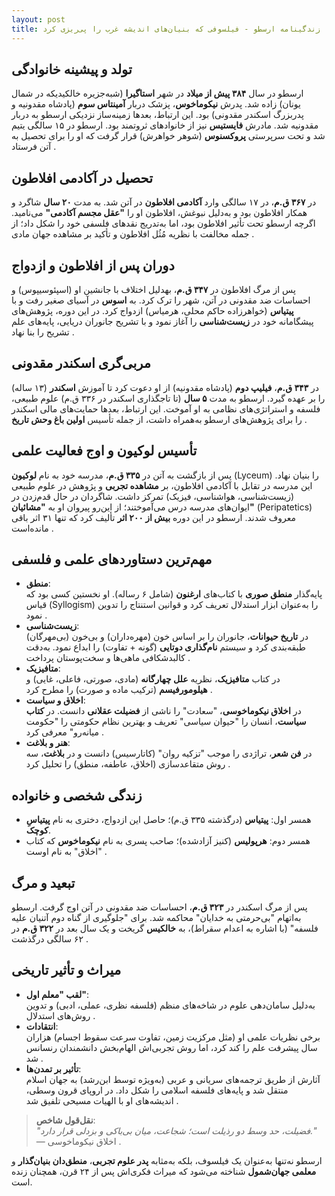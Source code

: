 ```yaml
---
layout: post
title: زندگینامه ارسطو - فیلسوفی که بنیان‌های اندیشه غرب را پی‌ریزی کرد
---
```


## تولد و پیشینه خانوادگی  
ارسطو در سال **۳۸۴ پیش از میلاد** در شهر **استاگیرا** (شبه‌جزیره خالکیدیکه در شمال یونان) زاده شد. پدرش **نیکوماخوس**، پزشک دربار **آمینتاس سوم** (پادشاه مقدونیه و پدربزرگ اسکندر مقدونی) بود. این ارتباط، بعدها زمینه‌ساز نزدیکی ارسطو به دربار مقدونیه شد. مادرش **فایستیس** نیز از خانوادهای ثروتمند بود. ارسطو در ۱۵ سالگی یتیم شد و تحت سرپرستی **پروکسنوس** (شوهر خواهرش) قرار گرفت که او را برای تحصیل به آتن فرستاد .  

## تحصیل در آکادمی افلاطون  
در **۳۶۷ ق.م**، در ۱۷ سالگی وارد **آکادمی افلاطون** در آتن شد. به مدت **۲۰ سال** شاگرد و همکار افلاطون بود و به‌دلیل نبوغش، افلاطون او را **"عقل مجسم آکادمی"** می‌نامید. اگرچه ارسطو تحت تأثیر افلاطون بود، اما به‌تدریج نقدهای فلسفی خود را شکل داد؛ از جمله مخالفت با نظریه مُثُل افلاطون و تأکید بر مشاهده جهان مادی .  

## دوران پس از افلاطون و ازدواج  
پس از مرگ افلاطون در **۳۴۷ ق.م**، بهدلیل اختلاف با جانشین او (اسپئوسیپوس) و احساسات ضد مقدونی در آتن، شهر را ترک کرد. به **اسوس** در آسیای صغیر رفت و با **پیتیاس** (خواهرزاده حاکم محلی، هرمیاس) ازدواج کرد. در این دوره، پژوهش‌های پیشگامانه خود در **زیست‌شناسی** را آغاز نمود و با تشریح جانوران دریایی، پایه‌های علم تشریح را بنا نهاد .  

## مربی‌گری اسکندر مقدونی  
در **۳۴۳ ق.م**، **فیلیپ دوم** (پادشاه مقدونیه) از او دعوت کرد تا آموزش **اسکندر** (۱۳ ساله) را بر عهده گیرد. ارسطو به مدت **۵ سال** (تا تاجگذاری اسکندر در ۳۳۶ ق.م) علوم طبیعی، فلسفه و استراتژی‌های نظامی به او آموخت. این ارتباط، بعدها حمایت‌های مالی اسکندر را برای پژوهش‌های ارسطو به‌همراه داشت، از جمله تأسیس **اولین باغ وحش تاریخ** .  

## تأسیس لوکیون و اوج فعالیت علمی  
پس از بازگشت به آتن در **۳۳۵ ق.م**، مدرسه خود به نام **لوکیون** (Lyceum) را بنیان نهاد. این مدرسه در تقابل با آکادمی افلاطون، بر **مشاهده تجربی** و پژوهش در علوم طبیعی (زیست‌شناسی، هواشناسی، فیزیک) تمرکز داشت. شاگردان در حال قدم‌زدن در ایوان‌های مدرسه درس می‌آموختند؛ از این‌رو پیروان او به **"مشائیان"** (Peripatetics) معروف شدند. ارسطو در این دوره **بیش از ۲۰۰ اثر** تألیف کرد که تنها ۳۱ اثر باقی مانده‌است .  

## مهم‌ترین دستاوردهای علمی و فلسفی  
- **منطق**:  
  پایه‌گذار **منطق صوری** با کتاب‌های **ارغنون** (شامل ۶ رساله). او نخستین کسی بود که قیاس (Syllogism) را به‌عنوان ابزار استدلال تعریف کرد و قوانین استنتاج را تدوین نمود .  
- **زیست‌شناسی**:  
  در **تاریخ حیوانات**، جانوران را بر اساس خون (مهره‌داران) و بی‌خون (بی‌مهرگان) طبقه‌بندی کرد و سیستم **نام‌گذاری دوتایی** (گونه + تفاوت) را ابداع نمود. به‌دقت کالبدشکافی ماهی‌ها و سخت‌پوستان پرداخت .  
- **متافیزیک**:  
  در کتاب **متافیزیک**، نظریه **علل چهارگانه** (مادی، صورتی، فاعلی، غایی) و **هیلومورفیسم** (ترکیب ماده و صورت) را مطرح کرد .  
- **اخلاق و سیاست**:  
  در **اخلاق نیکوماخوسی**، "سعادت" را ناشی از **فضیلت عقلانی** دانست. در **کتاب سیاست**، انسان را "حیوان سیاسی" تعریف و بهترین نظام حکومتی را "حکومت میانه‌رو" معرفی کرد .  
- **هنر و بلاغت**:  
  در **فن شعر**، تراژدی را موجب "تزکیه روان" (کاتارسیس) دانست و در **بلاغت**، سه روش متقاعدسازی (اخلاق، عاطفه، منطق) را تحلیل کرد .  

## زندگی شخصی و خانواده  
- همسر اول: **پیتیاس** (درگذشته ۳۳۵ ق.م)؛ حاصل این ازدواج، دختری به نام **پیتیاسِ کوچک**.  
- همسر دوم: **هرپولیس** (کنیز آزادشده)؛ صاحب پسری به نام **نیکوماخوس** که کتاب "اخلاق" به نام اوست .  

## تبعید و مرگ  
پس از مرگ اسکندر در **۳۲۳ ق.م**، احساسات ضد مقدونی در آتن اوج گرفت. ارسطو به‌اتهام "بی‌حرمتی به خدایان" محاکمه شد. برای "جلوگیری از گناه دوم آتنیان علیه فلسفه" (با اشاره به اعدام سقراط)، به **خالکیس** گریخت و یک سال بعد در **۳۲۲ ق.م** در ۶۲ سالگی درگذشت .  

## میراث و تأثیر تاریخی  
- **لقب "معلم اول"**:  
  به‌دلیل سامان‌دهی علوم در شاخه‌های منظم (فلسفه نظری، عملی، ادبی) و تدوین روش‌های استدلال .  
- **انتقادات**:  
  برخی نظریات علمی او (مثل مرکزیت زمین، تفاوت سرعت سقوط اجسام) هزاران سال پیشرفت علم را کند کرد، اما روش تجربی‌اش الهام‌بخش دانشمندان رنسانس شد .  
- **تأثیر بر تمدن‌ها**:  
  آثارش از طریق ترجمه‌های سریانی و عربی (به‌ویژه توسط ابن‌رشد) به جهان اسلام منتقل شد و پایه‌های فلسفه اسلامی را شکل داد. در اروپای قرون وسطی، اندیشه‌های او با الهیات مسیحی تلفیق شد .  

> **نقل‌قول شاخص**:  
> *"فضیلت، حد وسط دو رذیلت است؛ شجاعت، میان بی‌باکی و بزدلی قرار دارد."*  
> — اخلاق نیکوماخوسی .  

ارسطو نه‌تنها به‌عنوان یک فیلسوف، بلکه به‌مثابه **پدر علوم تجربی**، **منطق‌دان بنیان‌گذار** و **معلمی جهان‌شمول** شناخته می‌شود که میراث فکری‌اش پس از ۲۴ قرن، همچنان زنده است.
